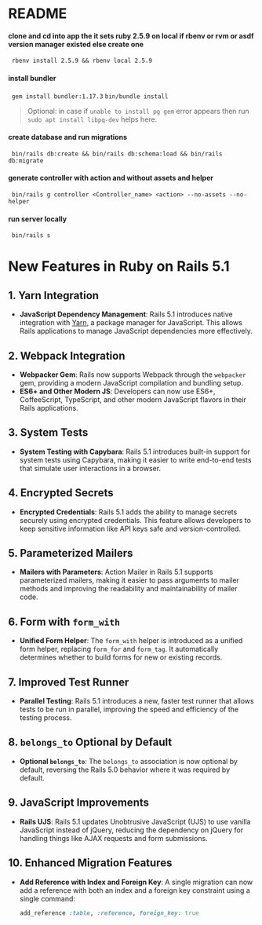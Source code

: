 # README

#### clone and cd into app the it sets ruby 2.5.9 on local if rbenv or rvm or asdf version manager existed else create one
  ``` rbenv install 2.5.9 && rbenv local 2.5.9```

#### install bundler 
  ``` gem install bundler:1.17.3```
  ``` bin/bundle install ```
  > Optional: in case if `unable to install pg gem` error appears then run `sudo apt install libpq-dev` helps here.

#### create database and run migrations
 ``` bin/rails db:create && bin/rails db:schema:load && bin/rails db:migrate```

#### generate controller with action and without assets and helper
  ``` bin/rails g controller <Controller_name> <action> --no-assets --no-helper```

#### run server locally
  ``` bin/rails s```


# New Features in Ruby on Rails 5.1

## 1. Yarn Integration
- **JavaScript Dependency Management**: Rails 5.1 introduces native integration with [Yarn](https://yarnpkg.com/), a package manager for JavaScript. This allows Rails applications to manage JavaScript dependencies more effectively.

## 2. Webpack Integration
- **Webpacker Gem**: Rails now supports Webpack through the `webpacker` gem, providing a modern JavaScript compilation and bundling setup.
- **ES6+ and Other Modern JS**: Developers can now use ES6+, CoffeeScript, TypeScript, and other modern JavaScript flavors in their Rails applications.

## 3. System Tests
- **System Testing with Capybara**: Rails 5.1 introduces built-in support for system tests using Capybara, making it easier to write end-to-end tests that simulate user interactions in a browser.

## 4. Encrypted Secrets
- **Encrypted Credentials**: Rails 5.1 adds the ability to manage secrets securely using encrypted credentials. This feature allows developers to keep sensitive information like API keys safe and version-controlled.

## 5. Parameterized Mailers
- **Mailers with Parameters**: Action Mailer in Rails 5.1 supports parameterized mailers, making it easier to pass arguments to mailer methods and improving the readability and maintainability of mailer code.

## 6. Form with `form_with`
- **Unified Form Helper**: The `form_with` helper is introduced as a unified form helper, replacing `form_for` and `form_tag`. It automatically determines whether to build forms for new or existing records.

## 7. Improved Test Runner
- **Parallel Testing**: Rails 5.1 introduces a new, faster test runner that allows tests to be run in parallel, improving the speed and efficiency of the testing process.

## 8. `belongs_to` Optional by Default
- **Optional `belongs_to`**: The `belongs_to` association is now optional by default, reversing the Rails 5.0 behavior where it was required by default.

## 9. JavaScript Improvements
- **Rails UJS**: Rails 5.1 updates Unobtrusive JavaScript (UJS) to use vanilla JavaScript instead of jQuery, reducing the dependency on jQuery for handling things like AJAX requests and form submissions.

## 10. Enhanced Migration Features
- **Add Reference with Index and Foreign Key**: A single migration can now add a reference with both an index and a foreign key constraint using a single command:
  ```ruby
  add_reference :table, :reference, foreign_key: true
